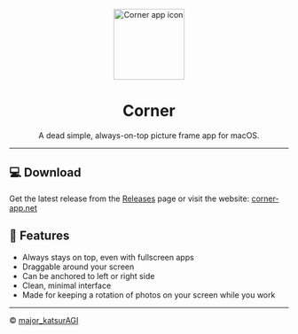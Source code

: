 <p align="center">
  <img src="https://corner-app.net/icon.png" alt="Corner app icon" width="128" />
</p>

<h1 align="center">Corner</h1>

<p align="center">
  A dead simple, always-on-top picture frame app for macOS.
</p>

---

## 💻 Download

Get the latest release from the [Releases](https://github.com/your-username/your-repo/releases/latest) page or visit the website: [corner-app.net](https://corner-app.net)

## 🧰 Features

- Always stays on top, even with fullscreen apps
- Draggable around your screen
- Can be anchored to left or right side
- Clean, minimal interface
- Made for keeping a rotation of photos on your screen while you work

---

© [major_katsurAGI](https://x.com/major_katsurAGI)
